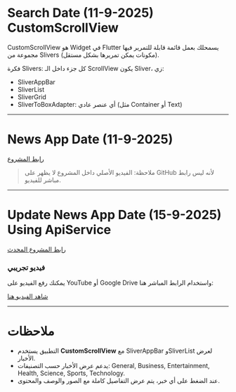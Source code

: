 # Search Date (11-9-2025) CustomScrollView

CustomScrollView هو Widget في Flutter يسمحلك بعمل قائمة قابلة للتمرير فيها مجموعة من Slivers (مكونات يمكن تمريرها بشكل مستقل).

فكرة Slivers: كل جزء داخل الـ ScrollView يكون Sliver، زي:  
- SliverAppBar  
- SliverList  
- SliverGrid  
- SliverToBoxAdapter: أي عنصر عادي (مثل Container أو Text)

---

# News App Date (11-9-2025)

[رابط المشروع](https://github.com/user-attachments/assets/dd212cd9-44d5-4a54-808f-17744356748dy)

> ملاحظة: الفيديو الأصلي داخل المشروع لا يظهر على GitHub لأنه ليس رابط مباشر للفيديو.

---

# Update News App Date (15-9-2025) Using ApiService

[رابط المشروع المحدث](https://github.com/user-attachments/assets/67da7b4c-3c12-405a-8e80-dad6a2c0a44e)

### فيديو تجريبي
يمكنك رفع الفيديو على YouTube أو Google Drive واستخدام الرابط المباشر هنا:

[شاهد الفيديو هنا](رابط_الفيديو_المباشر)

---

# ملاحظات

- التطبيق يستخدم **CustomScrollView** مع SliverAppBar وSliverList لعرض الأخبار.  
- يدعم عرض الأخبار حسب التصنيفات: General, Business, Entertainment, Health, Science, Sports, Technology.  
- عند الضغط على أي خبر، يتم عرض التفاصيل كاملة مع الصور والوصف والمحتوى.
